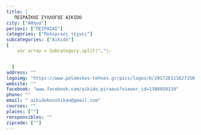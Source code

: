 ```yaml
---
title: |
   ΠΕΙΡΑΪΚΟΣ ΣΥΛΛΟΓΟΣ AIKIDO‏
city: ["Αθήνα"]
perioxi: ["ΠΕΙΡΑΙΑΣ"]
categories: ["Πολεμικές τέχνες"]
subcategories: ["Aikido"]
[  
	var array = Subcategory.split(",");


  ]
address: ""
logoimg: "https://www.polemikes-tehnes.gr/pics/logos/b/201726111627150.jpg"
website: ""
facebook: "www.facebook.com/aikido.piraeus?viewer_id=1386950119"
phone: ""
email: " aikidokoushikan@gmail.com"
courses: ""
places: [""]
rensponsibles: ""
zipcode: [""]
---
```




